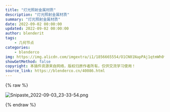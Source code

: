 ```yaml
---
title: "灯光照射金属材质"
description: "灯光照射金属材质"
summary: "灯光照射金属材质"
date: 2022-09-02 00:00:00
updated: 2022-09-02 00:00:00
author: blenderit
tags: 
    - 几何节点
categories:
    - blenderco
img: https://img.alicdn.com/imgextra/i1/1856665554/O1CN01NapPAj1qtmWh0fGP7_!!1856665554.png
showGetMethod: false
copyright: 本插件资源来自网络，版权归原作者所有，仅供交流学习使用！
source_link: https://blenderco.cn/40086.html
---
```


{% raw %}
<p><img src="https://img.alicdn.com/imgextra/i1/1856665554/O1CN01NapPAj1qtmWh0fGP7_!!1856665554.png" alt="Snipaste_2022-09-03_23-33-54.png"></p>
<div style="display: none">blenderco</div>
{% endraw %}
